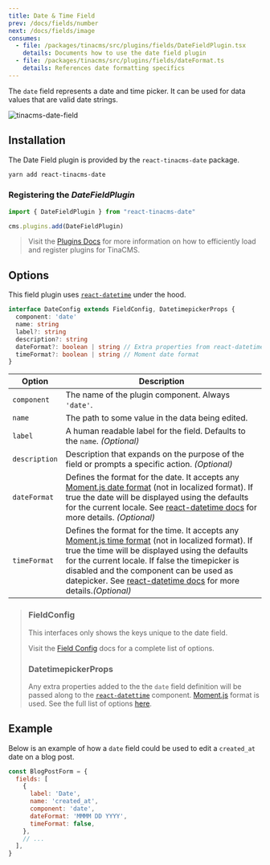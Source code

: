 ```yaml
---
title: Date & Time Field
prev: /docs/fields/number
next: /docs/fields/image
consumes:
  - file: /packages/tinacms/src/plugins/fields/DateFieldPlugin.tsx
    details: Documents how to use the date field plugin
  - file: /packages/tinacms/src/plugins/fields/dateFormat.ts
    details: References date formatting specifics
---
```

The `date` field represents a date and time picker. It can be used for data values that are valid date strings.

![tinacms-date-field](/img/fields/date.jpg)

## Installation

The Date Field plugin is provided by the `react-tinacms-date` package.

```bash
yarn add react-tinacms-date
```

### Registering the _DateFieldPlugin_

```ts
import { DateFieldPlugin } from "react-tinacms-date"

cms.plugins.add(DateFieldPlugin)
```

> Visit the [Plugins Docs](/docs/cms/plugins#adding-plugins) for more information on how to efficiently load and register plugins for TinaCMS.

## Options

This field plugin uses [`react-datetime`](https://www.npmjs.com/package/react-datetime) under the hood.

```typescript
interface DateConfig extends FieldConfig, DatetimepickerProps {
  component: 'date'
  name: string
  label?: string
  description?: string
  dateFormat?: boolean | string // Extra properties from react-datetime
  timeFormat?: boolean | string // Moment date format
}
```

| Option | Description |
| --- | --- |
| `component` | The name of the plugin component. Always `'date'`. |
| `name` | The path to some value in the data being edited. |
| `label` | A human readable label for the field. Defaults to the `name`. _(Optional)_ |
| `description` | Description that expands on the purpose of the field or prompts a specific action. _(Optional)_ |
| `dateFormat` | Defines the format for the date. It accepts any [Moment.js date format](https://momentjs.com/docs/#/displaying/format/) (not in localized format). If true the date will be displayed using the defaults for the current locale. See [react-datetime docs](https://github.com/YouCanBookMe/react-datetime) for more details. _(Optional)_ |
| `timeFormat` | Defines the format for the time. It accepts any [Moment.js time format](https://momentjs.com/docs/#/displaying/format/) (not in localized format). If true the time will be displayed using the defaults for the current locale. If false the timepicker is disabled and the component can be used as datepicker. See [react-datetime docs](https://github.com/YouCanBookMe/react-datetime) for more details._(Optional)_ |

> ### FieldConfig
>
> This interfaces only shows the keys unique to the date field.
>
> Visit the [Field Config](/docs/fields) docs for a complete list of options.
>
> ### DatetimepickerProps
>
> Any extra properties added to the the `date` field definition will be passed along to the [`react-datettime`](https://www.npmjs.com/package/react-datetime) component. [Moment.js](https://momentjs.com/docs/#/displaying/format/) format is used. See the full list of options [here](https://www.npmjs.com/package/react-datetime#api).

## Example

Below is an example of how a `date` field could be used to edit a `created_at` date on a blog post.

```javascript
const BlogPostForm = {
  fields: [
    {
      label: 'Date',
      name: 'created_at',
      component: 'date',
      dateFormat: 'MMMM DD YYYY',
      timeFormat: false,
    },
    // ...
  ],
}
```